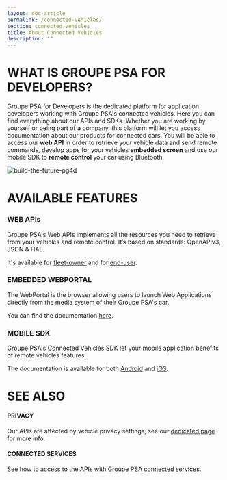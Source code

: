 ```yaml
---
layout: doc-article
permalink: /connected-vehicles/
section: connected-vehicles
title: About Connected Vehicles
description: ""
---
```


# WHAT IS GROUPE PSA FOR DEVELOPERS?

Groupe PSA for Developers is the dedicated platform for application developers working with Groupe PSA's connected vehicles. Here you can find everything about our APIs and SDKs. Whether you are working by yourself or being part of a company, this platform will let you access documentation about our products for connected cars.
You will be able to access our **web API** in order to retrieve your vehicle data and send remote commands, develop apps for your vehicles **embedded screen** and use our mobile SDK to **remote control** your car using Bluetooth.

![build-the-future-pg4d]({{site.baseurl}}/assets/images/build-the-future-pg4d.jpg)

# AVAILABLE FEATURES

### WEB APIs

Groupe PSA's Web APIs implements all the resources you need to retrieve from your vehicles and remote control. It’s based on standards: OpenAPIv3, JSON & HAL.

It's available for [fleet-owner]({{site.baseurl}}/webapi/b2b/) and for [end-user]({{site.baseurl}}/webapi/b2c/).

### EMBEDDED WEBPORTAL

The WebPortal is the browser allowing users to launch Web Applications directly from the media system of their Groupe PSA's car. 

You can find the documentation [here]({{site.baseurl}}/webportal/).

### MOBILE SDK

Groupe PSA's Connected Vehicles SDK let your mobile application benefits of remote vehicles features. 

The documentation is available for both [Android]({{site.baseurl}}/mobile-sdk/android/) and [iOS]({{site.baseurl}}/mobile-sdk/ios/).

# SEE ALSO

#### PRIVACY
Our APIs are affected by vehicle privacy settings, see our [dedicated page]({{site.baseurl}}/connected-vehicles/privacy#pageTitle) for more info.

#### CONNECTED SERVICES

See how to access to the APIs with Groupe PSA [connected services]({{site.baseurl}}/connected-vehicles/connected-services).
